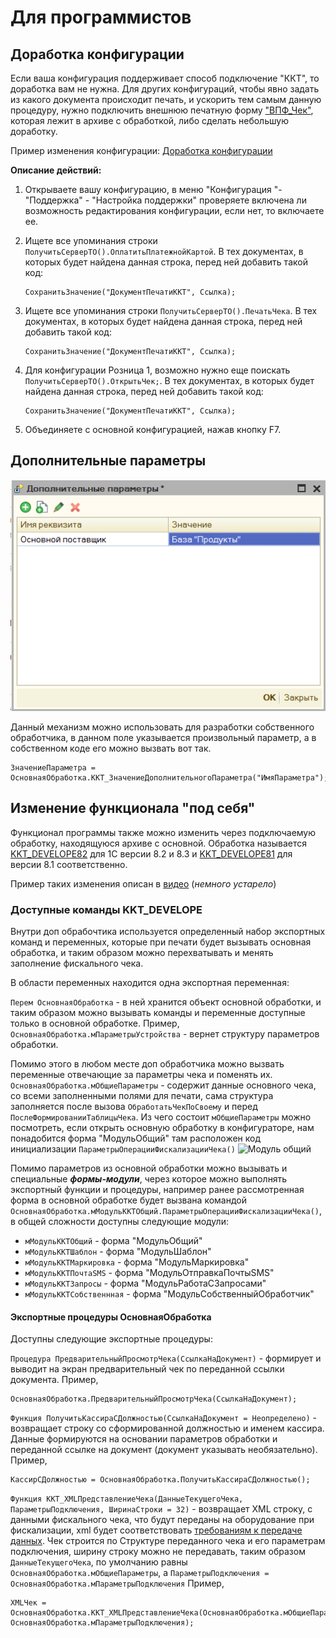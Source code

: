 # Для программистов #

## Доработка конфигурации ##

Если ваша конфигурация поддерживает способ подключение "ККТ", то доработка вам не нужна. Для других конфигураций, чтобы явно задать из какого документа происходит печать, и ускорить тем самым данную процедуру, нужно подключить внешнюю печатную форму ["ВПФ_Чек"](Инструкция.md#структура-архива-с-обработкой), которая лежит в архиве с обработкой, либо сделать небольшую доработку.

Пример изменения конфигурации: [Доработка конфигурации](https://www.youtube.com/watch?v=Ehp2DU-YnqM&index=1&list=PLv043XNq9i-6_DdLAy1kTuExX2E-ikn65)

**Описание действий:**

1. Открываете вашу конфигурацию, в меню "Конфигурация "- "Поддержка" - "Настройка поддержки" проверяете включена ли возможность редактирования конфигурации, если нет, то включаете ее.

2. Ищете все упоминания строки ```ПолучитьСерверТО().ОплатитьПлатежнойКартой```. В тех документах, в которых будет найдена данная строка, перед ней добавить такой код:

    ```1C
    СохранитьЗначение("ДокументПечатиККТ", Ссылка);
    ```

3. Ищете все упоминания строки ```ПолучитьСерверТО().ПечатьЧека```. В тех документах, в которых будет найдена данная строка, перед ней добавить такой код:

    ```1C
    СохранитьЗначение("ДокументПечатиККТ", Ссылка);
    ```

4. Для конфигурации Розница 1, возможно нужно еще поискать ```ПолучитьСерверТО().ОткрытьЧек;```. В тех документах, в которых будет найдена данная строка, перед ней добавить такой код:

    ```1C
    СохранитьЗначение("ДокументПечатиККТ", Ссылка);
    ```

5. Объединяете с основной конфигурацией, нажав кнопку F7.

## Дополнительные параметры ##

![Дополнительные параметры](media/f59e12e9afcf868c7f4bb320fc094d87.png)

Данный механизм можно использовать для разработки собственного обработчика, в данном поле указывается произвольный параметр, а в собственном коде его можно вызвать вот так.

```1C
ЗначениеПараметра = ОсновнаяОбработка.ККТ_ЗначениеДополнительногоПараметра("ИмяПараметра");
```

## Изменение функционала "под себя" ##

Функционал программы также можно изменить через подключаемую обработку, находящуюся архиве с основной. Обработка называется [KKT_DEVELOPE82](Инструкция.md#структура-архива-с-обработкой) для 1С версии 8.2 и 8.3 и [KKT_DEVELOPE81](Инструкция.md#структура-архива-с-обработкой) для версии 8.1 соответственно.

Пример таких изменения описан в [видео](https://youtu.be/5t4pye9cRd8) (_немного устарело_)

### Доступные команды KKT_DEVELOPE ###

Внутри доп обрабочтика используется определенный набор экспортных команд и переменных, которые при печати будет вызывать основная обработка, и таким образом можно перехватывать и менять заполнение фискального чека.

В области переменных находится одна экспортная переменная:

```Перем ОсновнаяОбработка``` - в ней хранится объект основной обработки, и таким образом можно вызывать команды и переменные доступные только в основной обработке. Пример, ```ОсновнаяОбработка.мПараметрыУстройства``` - вернет структуру параметров обработки.

Помимо этого в любом месте доп обработчика можно вызвать переменные отвечающие за параметры чека и поменять их.
```ОсновнаяОбработка.мОбщиеПараметры``` - содержит данные основного чека, со всеми заполненными полями для печати, сама структура заполняется после вызова ```ОбработатьЧекПоСвоему``` и перед ```ПослеФормированииТаблицыЧека```. Из чего состоит ```мОбщиеПараметры``` можно посмотреть, если открыть основную обработку в конфигураторе, нам понадобится форма "МодульОбщий" там расположен код инициализации ```ПараметрыОперацииФискализацииЧека()```
    ![Модуль общий](media/модульобщий.png)

Помимо параметров из основной обработки можно вызывать и специальные ***формы-модули***, через которое можно выполнять экспортный функции и процедуры, например ранее рассмотренная форма в основной обработке будет вызвана командой ```ОсновнаяОбработка.мМодульККТОбщий.ПараметрыОперацииФискализацииЧека()```, в общей сложности доступны следующие модули:

- ```мМодульККТОбщий``` - форма "МодульОбщий"
- ```мМодульККТШаблон``` - форма "МодульШаблон"
- ```мМодульККТМаркировка``` - форма "МодульМаркировка"
- ```мМодульККТПочтаSMS``` - форма "МодульОтправкаПочтыSMS"
- ```мМодульККТЗапросы``` - форма "МодульРаботаСЗапросами"
- ```мМодульККТСобственнная``` - форма "МодульСобственныйОбработчик"
  
#### Экспортные процедуры ОсновнаяОбработка ####

Доступны следующие экспортные процедуры:

```Процедура ПредварительныйПросмотрЧека(СсылкаНаДокумент)``` - формирует и выводит на экран предварительный чек по переданной ссылки документа. Пример,

```1C
ОсновнаяОбработка.ПредварительныйПросмотрЧека(СсылкаНаДокумент);
```

```Функция ПолучитьКассираСДолжностью(СсылкаНаДокумент = Неопределено)``` - возвращает строку со сформированной должностью и именем кассира. Данные формируются на основании параметров обработки и переданной ссылке на документ (документ указывать необязательно). Пример,

```1C
КассирСДолжностью = ОсновнаяОбработка.ПолучитьКассираСДолжностью();
```

```Функция ККТ_XMLПредставлениеЧека(ДанныеТекущегоЧека, ПараметрыПодключения, ШиринаСтроки = 32)``` - возвращает XML строку, с данными фискального чека, что будут переданы на оборудование при фискализации, xml будет соответствовать [требованиям к передаче данных](https://its.1c.ru/db/metod8dev/content/4829/hdoc). Чек строится по Структуре переданного чека и его параметрам подключения, ширину строку можно не передавать, таким образом ```ДанныеТекущегоЧека```, по умолчанию равны ```ОсновнаяОбработка.мОбщиеПараметры```, а ```ПараметрыПодключения = ОсновнаяОбработка.мПараметрыПодключения```
Пример,

```1C
XMLЧек = ОсновнаяОбработка.ККТ_XMLПредставлениеЧека(ОсновнаяОбработка.мОбщиеПараметры, ОсновнаяОбработка.мПараметрыПодключения);
```
